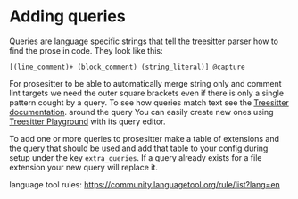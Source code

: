 # Adding queries

Queries are language specific strings that tell the treesitter parser how to find the prose in code. They look like this:
```
[(line_comment)+ (block_comment) (string_literal)] @capture
```

For prosesitter to be able to automatically merge string only and comment lint targets we need the outer square brackets even if there is only a single pattern cought by a query.
To see how queries match text see the [Treesitter documentation](https://tree-sitter.github.io/tree-sitter/using-parsers#pattern-matching-with-queries). around the query You can easily create new ones using [Treesitter Playground](https://github.com/nvim-treesitter/playground) with its query editor.

To add one or more queries to prosesitter make a table of extensions and the query that should be used and add that table to your config during setup under the key `extra_queries`. If a query already exists for a file extension your new query will replace it.

language tool rules: https://community.languagetool.org/rule/list?lang=en
